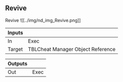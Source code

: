 ## Revive
Revive
![[../img/nd_img_Revive.png]]

|Inputs||
|--|--|
| In | Exec |
| Target | TBLCheat Manager Object Reference |

|Outputs||
|--|--|
| Out | Exec |
